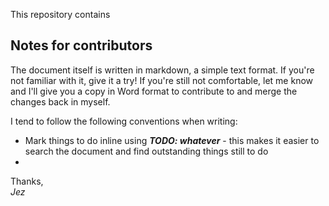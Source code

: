 This repository contains

## Notes for contributors ##

The document itself is written in markdown, a simple text format. If you're not familiar with it, give it a try! If you're still not comfortable, let me know and I'll give you a copy in Word format to contribute to and merge the changes back in myself.

I tend to follow the following conventions when writing:

- Mark things to do inline using ***TODO: whatever*** - this makes it easier to search the document and find outstanding things still to do
- 

Thanks,  
*Jez*
